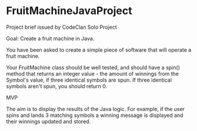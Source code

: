 # FruitMachineJavaProject

Project brief issued by CodeClan
Solo Project

Goal: Create a fruit machine in Java.

You have been asked to create a simple piece of software that will operate a fruit machine.

Your FruitMachine class should be well tested, and should have a spin() method that returns an integer value - the amount of winnings from the Symbol's value, if three identical symbols are spun.
If three identical symbols aren't spun, you should return 0.

MVP

The aim is to display the results of the Java logic. For example, if the user spins and lands 3 matching symbols a winning message is displayed and their winnings updated and stored.
